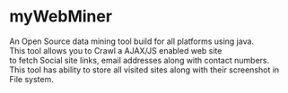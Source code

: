 # myWebMiner
An Open Source data mining tool build for all platforms using java.  
This tool allows you to Crawl a AJAX/JS enabled web site  
to fetch Social site links, email addresses along with contact numbers.  
This tool has ability to store all visited sites along with their screenshot in File system.
